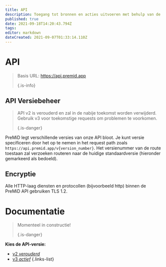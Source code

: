 ```yaml
---
title: API
description: Toegang tot bronnen en acties uitvoeren met behulp van de PreMiD API
published: true
date: 2021-09-18T14:20:43.794Z
tags: 
editor: markdown
dateCreated: 2021-09-07T01:33:14.110Z
---
```


# API

> Basis URL: https://api.premid.app 
> 
> {.is-info}

## API Versiebeheer
> API v2 is verouderd en zal in de nabije toekomst worden verwijderd. Gebruik v3 voor toekomstige requests om problemen te voorkomen. 
> 
> {.is-danger}

PreMiD legt verschillende versies van onze API bloot. Je kunt versie specificeren door het op te nemen in het request path zoals `https://api.premid.app/v{version_number}`. Het versienummer van de route toestaan zal verzoeken routeren naar de huidige standaardversie (hieronder gemarkeerd als bedoeld).

## Encryptie

Alle HTTP-laag diensten en protocollen (bijvoorbeeld http) binnen de PreMiD API gebruiken TLS 1.2.

# Documentatie
> Momenteel in constructie! 
> 
> {.is-danger}

**Kies de API-versie:**
- [v2 *verouderd*](/dev/api/v2)
- [v3 *actief*](/dev/api/v3)
{.links-list}